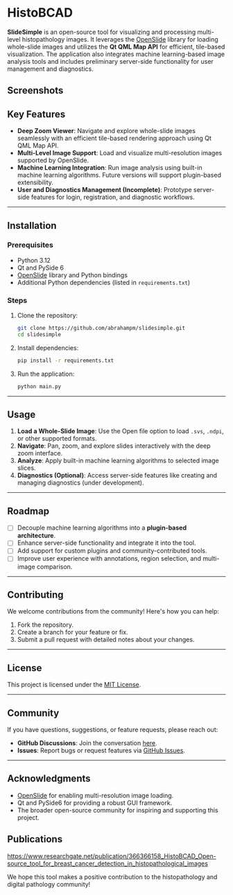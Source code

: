 
# HistoBCAD

**SlideSimple** is an open-source tool for visualizing and processing multi-level histopathology images. It leverages the [OpenSlide](https://openslide.org/) library for loading whole-slide images and utilizes the **Qt QML Map API** for efficient, tile-based visualization. The application also integrates machine learning-based image analysis tools and includes preliminary server-side functionality for user management and diagnostics.

## Screenshots


## Key Features

- **Deep Zoom Viewer**: Navigate and explore whole-slide images seamlessly with an efficient tile-based rendering approach using Qt QML Map API.
- **Multi-Level Image Support**: Load and visualize multi-resolution images supported by OpenSlide.
- **Machine Learning Integration**: Run image analysis using built-in machine learning algorithms. Future versions will support plugin-based extensibility.
- **User and Diagnostics Management (Incomplete)**: Prototype server-side features for login, registration, and diagnostic workflows.

---

## Installation

### Prerequisites
- Python 3.12
- Qt and PySide 6
- [OpenSlide](https://openslide.org/) library and Python bindings
- Additional Python dependencies (listed in `requirements.txt`)

### Steps
1. Clone the repository:
   ```bash
   git clone https://github.com/abrahampm/slidesimple.git
   cd slidesimple
   ```

2. Install dependencies:
   ```bash
   pip install -r requirements.txt
   ```

3. Run the application:
   ```bash
   python main.py
   ```

---

## Usage

1. **Load a Whole-Slide Image**: Use the Open file option to load `.svs`, `.ndpi`, or other supported formats.
2. **Navigate**: Pan, zoom, and explore slides interactively with the deep zoom interface.
3. **Analyze**: Apply built-in machine learning algorithms to selected image slices.
4. **Diagnostics (Optional)**: Access server-side features like creating and managing diagnostics (under development).

---

## Roadmap

- [ ] Decouple machine learning algorithms into a **plugin-based architecture**.
- [ ] Enhance server-side functionality and integrate it into the tool.
- [ ] Add support for custom plugins and community-contributed tools.
- [ ] Improve user experience with annotations, region selection, and multi-image comparison.

---

## Contributing

We welcome contributions from the community! Here's how you can help:
1. Fork the repository.
2. Create a branch for your feature or fix.
3. Submit a pull request with detailed notes about your changes.

---

## License

This project is licensed under the [MIT License](LICENSE).

---

## Community

If you have questions, suggestions, or feature requests, please reach out:
- **GitHub Discussions**: Join the conversation [here](https://github.com/abrahampm/slidesimple/discussions).
- **Issues**: Report bugs or request features via [GitHub Issues](https://github.com/abrahampm/slidesimple/issues).

---

## Acknowledgments

- [OpenSlide](https://openslide.org/) for enabling multi-resolution image loading.
- Qt and PySide6 for providing a robust GUI framework.
- The broader open-source community for inspiring and supporting this project.

## Publications
https://www.researchgate.net/publication/366366158_HistoBCAD_Open-source_tool_for_breast_cancer_detection_in_histopathological_images

We hope this tool makes a positive contribution to the histopathology and digital pathology community!
